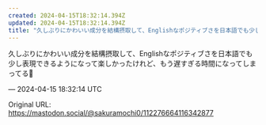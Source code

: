 ```yaml
---
created: 2024-04-15T18:32:14.394Z
updated: 2024-04-15T18:32:14.394Z
title: "久しぶりにかわいい成分を結構摂取して、Englishなポジティブさを日本語でも少し表現できるようになって楽しかったけれど、もう遅すぎる時間になってしまってる🥲[...]"
---
```


<p>久しぶりにかわいい成分を結構摂取して、Englishなポジティブさを日本語でも少し表現できるようになって楽しかったけれど、もう遅すぎる時間になってしまってる🥲</p>

&mdash; 2024-04-15 18:32:14 UTC

Original URL: https://mastodon.social/@sakuramochi0/112276664116342877
